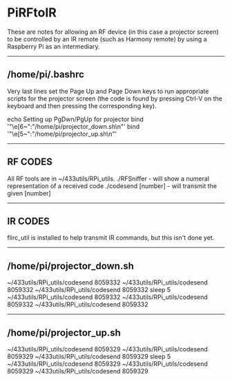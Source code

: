 # PiRFtoIR

These are notes for allowing an RF device (in this case a projector screen) to be controlled by an IR remote (such as Harmony remote) by using a Raspberry Pi as an intermediary.

--------------------------------------------------------
/home/pi/.bashrc
--------------------------------------------------------
Very last lines set the Page Up and Page Down keys to run appropriate scripts for the projector screen (the code is found by pressing Ctrl-V on the keyboard and then pressing the corresponding key).

echo Setting up PgDwn/PgUp for projector
bind '"\e[6~":"/home/pi/projector_down.sh\n"'
bind '"\e[5~":"/home/pi/projector_up.sh\n"'

--------------------------------------------------------
RF CODES
--------------------------------------------------------
All RF tools are in ~/433utils/RPi_utils.
./RFSniffer - will show a numeral representation of a received code
./codesend [number] - will transmit the given [number]

--------------------------------------------------------
IR CODES
--------------------------------------------------------
flirc_util is installed to help transmit IR commands, but this isn't done yet.

--------------------------------------------------------
/home/pi/projector_down.sh
--------------------------------------------------------
~/433utils/RPi_utils/codesend 8059332
~/433utils/RPi_utils/codesend 8059332
~/433utils/RPi_utils/codesend 8059332
sleep 5
~/433utils/RPi_utils/codesend 8059332
~/433utils/RPi_utils/codesend 8059332
~/433utils/RPi_utils/codesend 8059332

--------------------------------------------------------
/home/pi/projector_up.sh
--------------------------------------------------------
~/433utils/RPi_utils/codesend 8059329
~/433utils/RPi_utils/codesend 8059329
~/433utils/RPi_utils/codesend 8059329
sleep 5
~/433utils/RPi_utils/codesend 8059329
~/433utils/RPi_utils/codesend 8059329
~/433utils/RPi_utils/codesend 8059329
